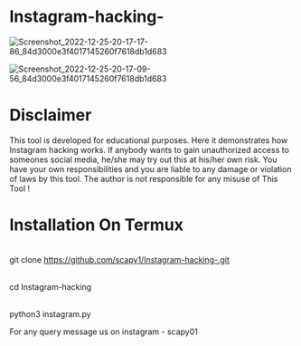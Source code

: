 # Instagram-hacking- 
![Screenshot_2022-12-25-20-17-17-86_84d3000e3f4017145260f7618db1d683](https://user-images.githubusercontent.com/121354798/209472534-8823c0d5-8259-47a4-baaa-b18c67d3e395.jpg)


![Screenshot_2022-12-25-20-17-09-56_84d3000e3f4017145260f7618db1d683](https://user-images.githubusercontent.com/121354798/209472557-61ba4f51-c0b2-4ff7-8421-dcba5f385f19.jpg)

# Disclaimer 
This tool is developed for educational purposes. Here it demonstrates how Instagram hacking works. If anybody wants to gain unauthorized access to someones social media, he/she may try out this at his/her own risk. You have your own responsibilities and you are liable to any damage or violation of laws by this tool. The author is not responsible for any misuse of This Tool !
# Installation On Termux 

<br>git clone https://github.com/scapy1/Instagram-hacking-.git</br>

<br>cd Instagram-hacking</br>

<br>python3 instagram.py</br>



For any query message us on instagram - scapy01 



